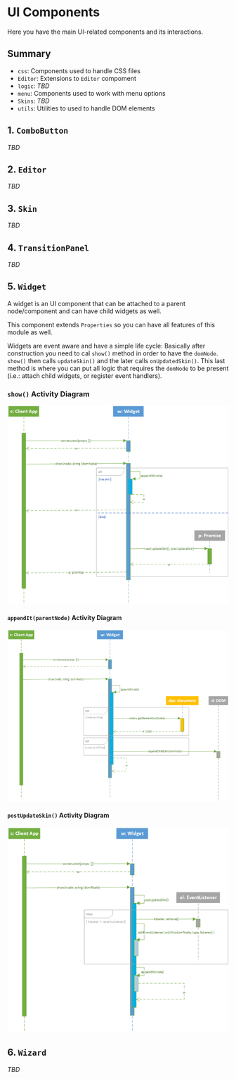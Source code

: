 # UI Components #
Here you have the main UI-related components and its interactions.

## Summary ##
- `css`: Components used to handle CSS files
- `Editor`: Extensions to `Editor` compoment
- `logic`: *TBD*
- `menu`: Components used to work with menu options
- `Skins`: *TBD*
- `utils`: Utilities to used to handle DOM elements

## 1. `ComboButton` ##
*TBD*
## 2. `Editor` ##
*TBD*
## 3. `Skin` ##
*TBD*
## 4. `TransitionPanel` ##
*TBD*
## 5. `Widget` ##
A widget is an UI component that can be attached to a parent node/component and can have child widgets as well.

This component extends `Properties` so you can have all features of this module as well. 

Widgets are event aware and have a simple life cycle: Basically after construction you need to cal `show()` method in order to have the `domNode`. `show()` then calls `updateSkin()` and the later calls `onUpdatedSkin()`. This last method is where you can put all logic that requires the `domNode` to be present (i.e.: attach child widgets, or register event handlers).
  
### `show()` Activity Diagram ###
![show activity diagram](docs/Ninejs_UI_Widget_01.png?raw=true "show activity diagram")

#### `appendIt(parentNode)` Activity Diagram ####
![show activity diagram](docs/Ninejs_UI_Widget_02.png?raw=true "show activity diagram")

#### `postUpdateSkin()` Activity Diagram ####
![show activity diagram](docs/Ninejs_UI_Widget_03.png?raw=true "show activity diagram")

## 6. `Wizard` ##
*TBD*